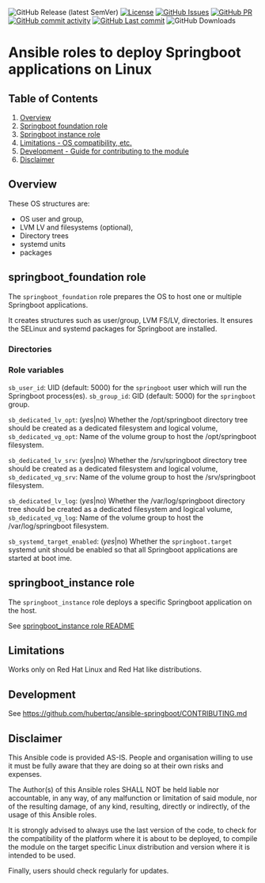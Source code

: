 ![GitHub Release (latest SemVer)](https://img.shields.io/github/v/release/hubertqc/ansible-springboot)
[![License](https://img.shields.io/badge/License-GPLv3-blue.svg)](https://www.gnu.org/licenses/gpl-3.0.html)
[![GitHub Issues](https://img.shields.io/github/issues/hubertqc/ansible-springboot)](https://github.com/hubertqc/ansible-springboot/issues)
[![GitHub PR](https://img.shields.io/github/issues-pr/hubertqc/ansible-springboot)](https://github.com/hubertqc/ansible-springboot/pulls)
[![GitHub commit activity](https://img.shields.io/github/commit-activity/y/hubertqc/ansible-springboot)](https://github.com/hubertqc/ansible-springboot/commits/main)
[![GitHub Last commit](https://img.shields.io/github/last-commit/hubertqc/ansible-springboot)](https://github.com/hubertqc/ansible-springboot/commits/main)
![GitHub Downloads](https://img.shields.io/github/downloads/hubertqc/ansible-springboot/total)

# Ansible roles to deploy Springboot applications on Linux

## Table of Contents

1. [Overview](#overview)
2. [Springboot foundation role](#springboot_foundation-role)
3. [Springboot instance role](#springboot_instance-role)
4. [Limitations - OS compatibility, etc.](#limitations)
5. [Development - Guide for contributing to the module](#development)
6. [Disclaimer](#disclaimer)

## Overview

These OS structures are:

* OS user and group,
* LVM LV and filesystems (optional),
* Directory trees
* systemd units
* packages

## springboot_foundation role

The `springboot_foundation` role prepares the OS to host one or multiple Springboot applications.

It creates structures such as user/group, LVM FS/LV, directories.
It ensures the SELinux and systemd packages for Springboot are installed.

### Directories

### Role variables

`sb_user_id`: UID (default: 5000) for the `springboot` user which will run the Springboot process(es).
`sb_group_id`: GID (default: 5000) for the `springboot` group.

`sb_dedicated_lv_opt`: (_yes_|no) Whether the /opt/springboot directory tree should be created as a dedicated filesystem and logical volume,
`sb_dedicated_vg_opt`: Name of the volume group to host the /opt/springboot filesystem.

`sb_dedicated_lv_srv`: (_yes_|no) Whether the /srv/springboot directory tree should be created as a dedicated filesystem and logical volume,
`sb_dedicated_vg_srv`: Name of the volume group to host the /srv/springboot filesystem.

`sb_dedicated_lv_log`: (_yes_|no) Whether the /var/log/springboot directory tree should be created as a dedicated filesystem and logical volume,
`sb_dedicated_vg_log`: Name of the volume group to host the /var/log/springboot filesystem.

`sb_systemd_target_enabled`: (_yes_|no) Whether the `springboot.target` systemd unit should be enabled so that all Springboot applications are started at boot ime.

## springboot_instance role

The `springboot_instance` role deploys a specific Springboot application on the host.

See [springboot_instance role README](ansible-roles/ansible-role-springboot_instance/README.md)

## Limitations

Works only on Red Hat Linux and Red Hat like distributions.

## Development

See https://github.com/hubertqc/ansible-springboot/CONTRIBUTING.md

## Disclaimer

This Ansible code is provided AS-IS. People and organisation
willing to use it must be fully aware that they are doing so at their own risks and
expenses.

The Author(s) of this Ansible roles SHALL NOT be held liable nor accountable, in
 any way, of any malfunction or limitation of said module, nor of the resulting damage, of
 any kind, resulting, directly or indirectly, of the usage of this Ansible roles.

It is strongly advised to always use the last version of the code, to check for the
compatibility of the platform where it is about to be deployed, to compile the module on
the target specific Linux distribution and version where it is intended to be used.

Finally, users should check regularly for updates.
